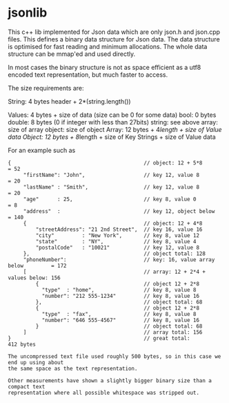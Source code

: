 # jsonlib
This c++ lib implemented  for Json data which are only json.h and json.cpp files.
  This defines a binary data structure for Json data. The data structure is optimised for fast reading
  and minimum allocations. The whole data structure can be mmap'ed and used directly.

  In most cases the binary structure is not as space efficient as a utf8 encoded text representation, but
  much faster to access.

  The size requirements are:

  String: 4 bytes header + 2*(string.length())

  Values: 4 bytes + size of data (size can be 0 for some data)
    bool: 0 bytes
    double: 8 bytes (0 if integer with less than 27bits)
    string: see above
    array: size of array
    object: size of object
  Array: 12 bytes + 4*length + size of Value data
  Object: 12 bytes + 8*length + size of Key Strings + size of Value data

  For an example such as

    {                                           // object: 12 + 5*8                   = 52
         "firstName": "John",                   // key 12, value 8                    = 20
         "lastName" : "Smith",                  // key 12, value 8                    = 20
         "age"      : 25,                       // key 8, value 0                     = 8
         "address"  :                           // key 12, object below               = 140
         {                                      // object: 12 + 4*8
             "streetAddress": "21 2nd Street",  // key 16, value 16
             "city"         : "New York",       // key 8, value 12
             "state"        : "NY",             // key 8, value 4
             "postalCode"   : "10021"           // key 12, value 8
         },                                     // object total: 128
         "phoneNumber":                         // key: 16, value array below         = 172
         [                                      // array: 12 + 2*4 + values below: 156
             {                                  // object 12 + 2*8
               "type"  : "home",                // key 8, value 8
               "number": "212 555-1234"         // key 8, value 16
             },                                 // object total: 68
             {                                  // object 12 + 2*8
               "type"  : "fax",                 // key 8, value 8
               "number": "646 555-4567"         // key 8, value 16
             }                                  // object total: 68
         ]                                      // array total: 156
    }                                           // great total:                         412 bytes

    The uncompressed text file used roughly 500 bytes, so in this case we end up using about
    the same space as the text representation.

    Other measurements have shown a slightly bigger binary size than a compact text
    representation where all possible whitespace was stripped out.
